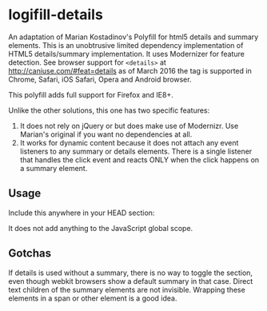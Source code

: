 logifill-details
================

An adaptation of Marian Kostadinov's Polyfill for html5 details and summary elements.
This is an unobtrusive limited dependency implementation
of HTML5 details/summary implementation. It uses Modernizer for feature detection.
See browser support for `<details>` at http://caniuse.com/#feat=details as of March 2016 the
tag is supported in Chrome, Safari, iOS Safari, Opera and Android browser.

This polyfill adds full support for Firefox and IE8+.

Unlike the other solutions, this one has two specific features:
1. It does not rely on jQuery or but does make use of Modernizr. Use Marian's original if you want no dependencies at all.
2. It works for dynamic content because it does not attach
any event listeners to any summary or details elements.
There is a single listener that handles the click event
and reacts ONLY when the click happens on a summary element.

Usage
-----
Include this anywhere in your HEAD section: 
<script type="text/javascript" src="logifill-details.js"></script>
It does not add anything to the JavaScript global scope. 

Gotchas
-------
If details is used without a summary, there is no way to toggle the 
section, even though webkit browsers show a default summary in that case.
Direct text children of the summary elements are not invisible.
Wrapping these elements in a span or other element is a good idea.